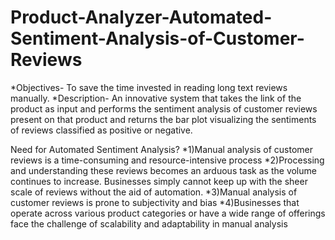 # Product-Analyzer-Automated-Sentiment-Analysis-of-Customer-Reviews
*Objectives- To save the time invested in reading long text reviews manually.                                                       *Description- An innovative system that takes the link of the product as input and performs the sentiment analysis of customer reviews present on that product and returns the bar plot visualizing the sentiments of reviews classified as positive or negative. 

Need for Automated Sentiment Analysis?
*1)Manual analysis of customer reviews is a time-consuming and resource-intensive process
*2)Processing and understanding these reviews becomes an arduous task as the volume continues to increase. Businesses simply cannot keep up with the sheer scale of reviews without the aid of automation.
*3)Manual analysis of customer reviews is prone to subjectivity and bias
*4)Businesses that operate across various product categories or have a wide range of offerings face the challenge of scalability and adaptability in manual analysis
